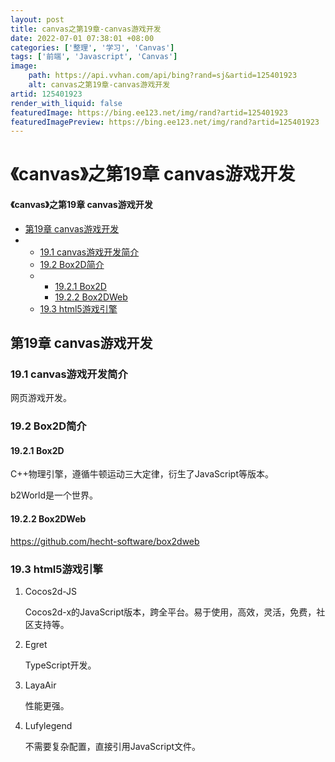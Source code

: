 ```yaml
---
layout: post
title: canvas之第19章-canvas游戏开发
date: 2022-07-01 07:38:01 +08:00
categories: ['整理', '学习', 'Canvas']
tags: ['前端', 'Javascript', 'Canvas']
image:
    path: https://api.vvhan.com/api/bing?rand=sj&artid=125401923
    alt: canvas之第19章-canvas游戏开发
artid: 125401923
render_with_liquid: false
featuredImage: https://bing.ee123.net/img/rand?artid=125401923
featuredImagePreview: https://bing.ee123.net/img/rand?artid=125401923
---
```


# 《canvas》之第19章 canvas游戏开发

#### 《canvas》之第19章 canvas游戏开发

* [第19章 canvas游戏开发](#19_canvas_1)
* + [19.1 canvas游戏开发简介](#191_canvas_2)
  + [19.2 Box2D简介](#192_Box2D_4)
  + - [19.2.1 Box2D](#1921_Box2D_5)
    - [19.2.2 Box2DWeb](#1922_Box2DWeb_8)
  + [19.3 html5游戏引擎](#193_html5_10)

## 第19章 canvas游戏开发

### 19.1 canvas游戏开发简介

网页游戏开发。

### 19.2 Box2D简介

#### 19.2.1 Box2D

C++物理引擎，遵循牛顿运动三大定律，衍生了JavaScript等版本。
  
b2World是一个世界。

#### 19.2.2 Box2DWeb

https://github.com/hecht-software/box2dweb

### 19.3 html5游戏引擎

1. Cocos2d-JS
     
   Cocos2d-x的JavaScript版本，跨全平台。易于使用，高效，灵活，免费，社区支持等。
2. Egret
     
   TypeScript开发。
3. LayaAir
     
   性能更强。
4. Lufylegend
     
   不需要复杂配置，直接引用JavaScript文件。